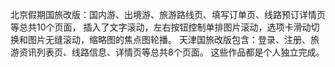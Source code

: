 北京假期国旅改版：国内游、出境游、旅游路线页、填写订单页、线路预订详情页等总共10个页面，
插入了文字滚动，左右按钮控制单排图片滚动，选项卡滑动切换和图片无缝滚动，缩略图的焦点图轮播。
天津国旅改版包含：登录、注册、旅游资讯列表页、线路信息、详情页等总共8个页面。
这些作品都是个人独立完成。
